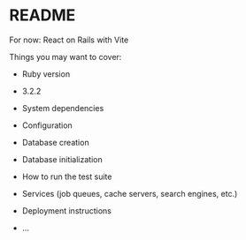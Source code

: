 # README


For now:
React on Rails with Vite



Things you may want to cover:

* Ruby version
 - 3.2.2

* System dependencies

* Configuration

* Database creation

* Database initialization

* How to run the test suite

* Services (job queues, cache servers, search engines, etc.)

* Deployment instructions

* ...
